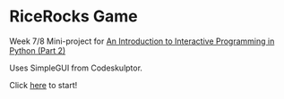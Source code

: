 # RiceRocks Game
Week 7/8 Mini-project for [An Introduction to Interactive Programming in Python (Part 2)](https://www.coursera.org/course/interactivepython2)

Uses SimpleGUI from Codeskulptor.  

Click [here](http://www.codeskulptor.org/#user39_X74gIeuh2H_11.py) to start!
